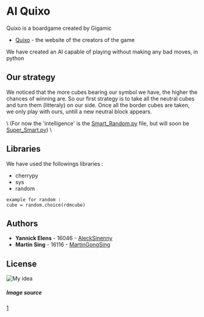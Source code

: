 # AI Quixo

Quixo is a boardgame created by Gigamic
* [Quixo](https://www.gigamic.com/game/quixo) - the website of the creators of the game

We have created an AI capable of playing without making any bad moves, in python

## Our strategy

We noticed that the more cubes bearing our symbol we have, the higher the chances of winning are. So our first strategy is to take all the neutral cubes and turn them (litteraly) on our side. Once all the border cubes are taken, we only play with ours, untill a new neutral block appears. 

\\ (For now the 'intelligence' is the [Smart_Random.py](https://github.com/MartinGongSing/AI-Quixo/blob/master/ai/Smart_Random.py) file, but will soon be [Super_Smart.py](https://github.com/MartinGongSing/AI-Quixo/blob/master/ai/Super_smart.py)) \\

## Libraries

We have used the followings libraries : 

* cherrypy              
* sys
* random 

```
example for random : 
cube = random.choice(rdmcube)
```


## Authors

* **Yannick Elens** - 16046 - [AleckSinenny](https://github.com/AleckSinenny)
* **Martin Sing** - 16116 - [MartinGongSing](https://github.com/MartinGongSing)



## License

![My idea](https://images.says.com/uploads/story_source/source_image/475645/ea89.jpg)



##### Image source
[1](https://www.google.com/search?q=copyright&source=lnms&tbm=isch&sa=X&ved=0ahUKEwjfl6C5kZjiAhVM_qQKHURCBiYQ_AUIDigB&biw=1536&bih=722#imgrc=FxpAoPlQk148tM:)
